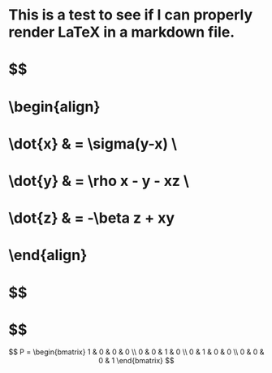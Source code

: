 # This is a test to see if I can properly render LaTeX in a markdown file.

# $$
# \begin{align}
# \dot{x} & = \sigma(y-x) \\
# \dot{y} & = \rho x - y - xz \\
# \dot{z} & = -\beta z + xy
# \end{align}
# $$
#
# $$

$$
P = \begin{bmatrix}
1 & 0 & 0 & 0 \\
0 & 0 & 1 & 0 \\
0 & 1 & 0 & 0 \\
0 & 0 & 0 & 1
\end{bmatrix}
$$